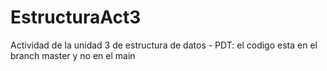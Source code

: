 # EstructuraAct3
Actividad de la unidad 3 de estructura de datos - PDT: el codigo esta en el branch master y no en el main
